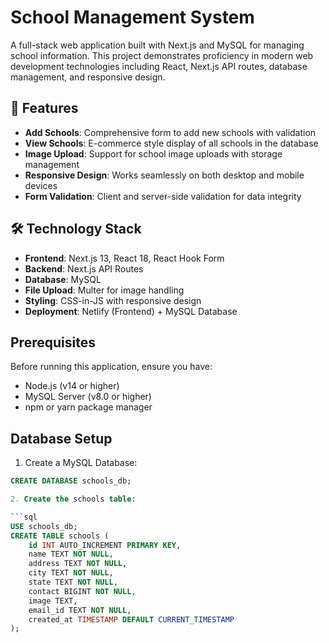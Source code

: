 # School Management System

A full-stack web application built with Next.js and MySQL for managing school information. This project demonstrates proficiency in modern web development technologies including React, Next.js API routes, database management, and responsive design.

## 🚀 Features

- **Add Schools**: Comprehensive form to add new schools with validation
- **View Schools**: E-commerce style display of all schools in the database
- **Image Upload**: Support for school image uploads with storage management
- **Responsive Design**: Works seamlessly on both desktop and mobile devices
- **Form Validation**: Client and server-side validation for data integrity

## 🛠️ Technology Stack

- **Frontend**: Next.js 13, React 18, React Hook Form
- **Backend**: Next.js API Routes
- **Database**: MySQL
- **File Upload**: Multer for image handling
- **Styling**: CSS-in-JS with responsive design
- **Deployment**: Netlify (Frontend) + MySQL Database

## Prerequisites

Before running this application, ensure you have:

- Node.js (v14 or higher)
- MySQL Server (v8.0 or higher)
- npm or yarn package manager

## Database Setup

1. Create a MySQL Database:

```sql
CREATE DATABASE schools_db;

2. Create the schools table:

```sql
USE schools_db;
CREATE TABLE schools (
    id INT AUTO_INCREMENT PRIMARY KEY,
    name TEXT NOT NULL,
    address TEXT NOT NULL,
    city TEXT NOT NULL,
    state TEXT NOT NULL,
    contact BIGINT NOT NULL,
    image TEXT,
    email_id TEXT NOT NULL,
    created_at TIMESTAMP DEFAULT CURRENT_TIMESTAMP
);
```
